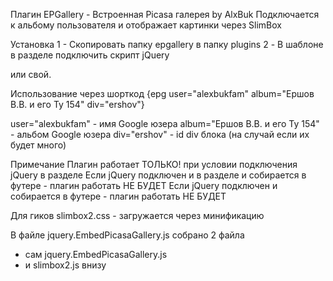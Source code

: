 Плагин EPGallery - Встроенная Picasa галерея by AlxBuk
Подключается к альбому пользователя и отображает картинки через SlimBox



Установка
1 - Скопировать папку epgallery в папку plugins
2 - В шаблоне в разделе <head> подключить скрипт jQuery
<script type="text/javascript" src="http://code.jquery.com/jquery.min.js" ></script> 
или свой.



Использование 
через шорткод    {epg user="alexbukfam" album="Ершов В.В. и его Ту 154" div="ershov"}

user="alexbukfam" - имя Google юзера
album="Ершов В.В. и его Ту 154" - альбом Google юзера
div="ershov" - id div блока (на случай если их будет много)



Примечание
Плагин работает ТОЛЬКО! при условии подключения jQuery в разделе <head>
Если jQuery подключен и в разделе <head> и собирается в футере - плагин работать НЕ БУДЕТ
Если jQuery подключен и собирается в футере - плагин работать НЕ БУДЕТ



Для гиков
slimbox2.css - загружается через минификацию

В файле jquery.EmbedPicasaGallery.js собрано 2 файла
 - сам jquery.EmbedPicasaGallery.js
 - и slimbox2.js внизу